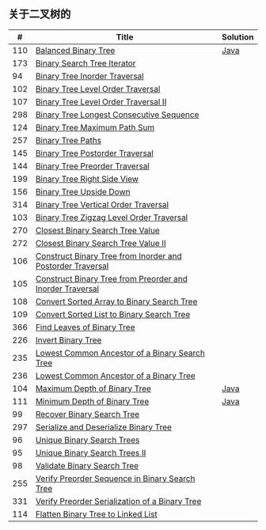 关于二叉树的
------

|#|Title|Solution|
|---|----| ----- |
|110|[Balanced Binary Tree](https://leetcode.com/problems/balanced-binary-tree/)| [Java](https://github.com/dingjikerbo/leetcode/blob/master/solution/src/main/java/com/inuker/solution/BalancedBinaryTree.java)|
|173|[Binary Search Tree Iterator](https://leetcode.com/problems/binary-search-tree-iterator/)||
|94|[Binary Tree Inorder Traversal](https://leetcode.com/problems/binary-tree-inorder-traversal/)||
|102|[Binary Tree Level Order Traversal](https://leetcode.com/problems/binary-tree-level-order-traversal/)||
|107|[Binary Tree Level Order Traversal II](https://leetcode.com/problems/binary-tree-level-order-traversal-ii/)||
|298|[Binary Tree Longest Consecutive Sequence](https://leetcode.com/problems/binary-tree-longest-consecutive-sequence/)||
|124|[Binary Tree Maximum Path Sum](https://leetcode.com/problems/binary-tree-maximum-path-sum/)||
|257|[Binary Tree Paths](https://leetcode.com/problems/binary-tree-paths/)||
|145|[Binary Tree Postorder Traversal](https://leetcode.com/problems/binary-tree-postorder-traversal/)||
|144|[Binary Tree Preorder Traversal](https://leetcode.com/problems/binary-tree-preorder-traversal/)||
|199|[Binary Tree Right Side View](https://leetcode.com/problems/binary-tree-right-side-view/)||
|156|[Binary Tree Upside Down](https://leetcode.com/problems/binary-tree-upside-down/)||
|314|[Binary Tree Vertical Order Traversal](https://leetcode.com/problems/binary-tree-vertical-order-traversal/)||
|103|[Binary Tree Zigzag Level Order Traversal](https://leetcode.com/problems/binary-tree-zigzag-level-order-traversal/)||
|270|[Closest Binary Search Tree Value](https://leetcode.com/problems/closest-binary-search-tree-value/)||
|272|[Closest Binary Search Tree Value II](https://leetcode.com/problems/closest-binary-search-tree-value-ii/)||
|106|[Construct Binary Tree from Inorder and Postorder Traversal](https://leetcode.com/problems/construct-binary-tree-from-inorder-and-postorder-traversal/)||
|105|[Construct Binary Tree from Preorder and Inorder Traversal](https://leetcode.com/problems/construct-binary-tree-from-preorder-and-inorder-traversal/)||
|108|[Convert Sorted Array to Binary Search Tree](https://leetcode.com/problems/convert-sorted-array-to-binary-search-tree/)||
|109|[Convert Sorted List to Binary Search Tree](https://leetcode.com/problems/convert-sorted-list-to-binary-search-tree/)||
|366|[Find Leaves of Binary Tree](https://leetcode.com/problems/find-leaves-of-binary-tree/)||
|226|[Invert Binary Tree](https://leetcode.com/problems/invert-binary-tree/)||
|235|[Lowest Common Ancestor of a Binary Search Tree](https://leetcode.com/problems/lowest-common-ancestor-of-a-binary-search-tree/)||
|236|[Lowest Common Ancestor of a Binary Tree](https://leetcode.com/problems/lowest-common-ancestor-of-a-binary-tree/)||
|104|[Maximum Depth of Binary Tree](https://leetcode.com/problems/maximum-depth-of-binary-tree/)| [Java](https://github.com/dingjikerbo/leetcode/blob/master/solution/src/main/java/com/inuker/solution/MaximumDepthOfBinaryTree.java)|
|111|[Minimum Depth of Binary Tree](https://leetcode.com/problems/minimum-depth-of-binary-tree/)| [Java](https://github.com/dingjikerbo/leetcode/blob/master/solution/src/main/java/com/inuker/solution/MinimumDepthOfBinaryTree.java)|
|99|[Recover Binary Search Tree](https://leetcode.com/problems/recover-binary-search-tree/)||
|297|[Serialize and Deserialize Binary Tree](https://leetcode.com/problems/serialize-and-deserialize-binary-tree/)||
|96|[Unique Binary Search Trees](https://leetcode.com/problems/unique-binary-search-trees/)||
|95|[Unique Binary Search Trees II](https://leetcode.com/problems/unique-binary-search-trees-ii/)||
|98|[Validate Binary Search Tree](https://leetcode.com/problems/validate-binary-search-tree/)||
|255|[Verify Preorder Sequence in Binary Search Tree](https://leetcode.com/problems/verify-preorder-sequence-in-binary-search-tree/)||
|331|[Verify Preorder Serialization of a Binary Tree](https://leetcode.com/problems/verify-preorder-serialization-of-a-binary-tree/)||
|114|[Flatten Binary Tree to Linked List](https://leetcode.com/problems/flatten-binary-tree-to-linked-list/)||